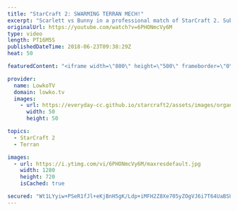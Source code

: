 ```yaml
---
title: "StarCraft 2: SWARMING TERRAN MECH!"
excerpt: "Scarlett vs Bunny in a professional match of StarCraft 2. Subscribe for more videos: http://lowko.tv/youtube INnoVation vs Solar: https://youtu.be/Cnv7Y5qxk9w  Roach Ravager Zergling into Swarm Hosts is the name of the game. Bunny decides to open up very economically and somehow he manages to hold for"
originalUrl: https://youtube.com/watch?v=6PHONmcVy6M
type: video
length: PT16M5S
publishedDateTime: 2018-06-23T09:38:29Z
heat: 50

featuredContent: "<iframe width=\"800\" height=\"500\" frameborder=\"0\" src=\"https://www.youtube.com/embed/6PHONmcVy6M\" allow=\"accelerometer; autoplay; encrypted-media; gyroscope; picture-in-picture\" allowfullscreen></iframe>"

provider:
  name: LowkoTV
  domain: lowko.tv
  images:
    - url: https://everyday-cc.github.io/starcraft2/assets/images/organizations/lowko.tv-50x50.jpg
      width: 50
      height: 50

topics:
  - StarCraft 2
  - Terran

images:
  - url: https://i.ytimg.com/vi/6PHONmcVy6M/maxresdefault.jpg
    width: 1280
    height: 720
    isCached: true

secured: "Wt1LYyiw+PSeR1fJl+eKjBnH5gK/Ldp+iMFH2Z8Xe705yZOgVJ6i7T64UaBSUKQN71i8WYlsUaSaW7jt6S6dzWmsYJG2XnLSb3V1O/fOpOtjsBDt80aehTtR2p4XWoW3I1UC9zkFKR5QAwHDkD15FhOvVDEqPP32Ma0f8ogz46gvmanMNzxMGBNgWuOMMqi48pLcRBl8FbNgXU+RjczsQNmmQeZTYyCNHruajsEixF6dLEimB8k96Gee0U8Y8d/MKW9QO50jBFlISuDhA4x6nckmRZWJyShogNjj/19o+PK40IllWeV0DQot1Sc20W72prh7DTkTxielcdsOQN4X/x9sCzYNe1BWulCSrsL6WUoNePy/3Prvrj7K/mbXGbM0B7Y14eoSwmGZIoJyeVF/WfYQOKjZ8n88AADOqvF/ZLY=;uFNq9SbzVVf+x6OPbqFjig=="
---
```


